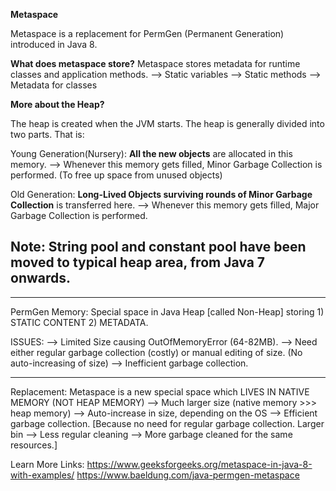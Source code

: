 **Metaspace**

Metaspace is a replacement for PermGen (Permanent Generation) introduced in Java 8.

**What does metaspace store?**
Metaspace stores metadata for runtime classes and application methods.
--> Static variables
--> Static methods
--> Metadata for classes

**More about the Heap?**

The heap is created when the JVM starts. The heap is generally divided into two parts. That is:

Young Generation(Nursery): **All the new objects** are allocated in this memory.
--> Whenever this memory gets filled, Minor Garbage Collection is performed. (To free up space from unused objects)

Old Generation: **Long-Lived Objects surviving rounds of Minor Garbage Collection** is transferred here.
--> Whenever this memory gets filled, Major Garbage Collection is performed.

## Note: String pool and constant pool have been moved to typical heap area, from Java 7 onwards.

---

PermGen Memory: Special space in Java Heap [called Non-Heap] storing 1) STATIC CONTENT 2) METADATA.

ISSUES:
--> Limited Size causing OutOfMemoryError (64-82MB).
--> Need either regular garbage collection (costly) or manual editing of size. (No auto-increasing of size)
--> Inefficient garbage collection.

---

Replacement: Metaspace is a new special space which LIVES IN NATIVE MEMORY (NOT HEAP MEMORY)
--> Much larger size (native memory >>> heap memory)
--> Auto-increase in size, depending on the OS
--> Efficient garbage collection. [Because no need for regular garbage collection. Larger bin --> Less regular cleaning --> More garbage cleaned for the same resources.]

Learn More Links:
https://www.geeksforgeeks.org/metaspace-in-java-8-with-examples/
https://www.baeldung.com/java-permgen-metaspace

